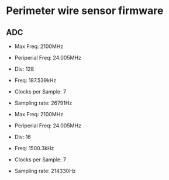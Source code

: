 

# Perimeter wire sensor firmware

## ADC

* Max Freq: 2100MHz
* Periperial Freq: 24.005MHz
* Div: 128
* Freq: 187.539kHz
* Clocks per Sample: 7
* Sampling rate: 26791Hz

* Max Freq: 2100MHz
* Periperial Freq: 24.005MHz
* Div: 16
* Freq: 1500.3kHz
* Clocks per Sample: 7
* Sampling rate: 214330Hz
